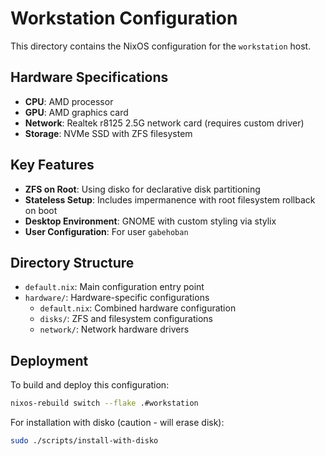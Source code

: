 # Workstation Configuration

This directory contains the NixOS configuration for the `workstation` host.

## Hardware Specifications

- **CPU**: AMD processor
- **GPU**: AMD graphics card
- **Network**: Realtek r8125 2.5G network card (requires custom driver)
- **Storage**: NVMe SSD with ZFS filesystem

## Key Features

- **ZFS on Root**: Using disko for declarative disk partitioning
- **Stateless Setup**: Includes impermanence with root filesystem rollback on boot
- **Desktop Environment**: GNOME with custom styling via stylix
- **User Configuration**: For user `gabehoban`

## Directory Structure

- `default.nix`: Main configuration entry point
- `hardware/`: Hardware-specific configurations
  - `default.nix`: Combined hardware configuration
  - `disks/`: ZFS and filesystem configurations
  - `network/`: Network hardware drivers

## Deployment

To build and deploy this configuration:

```bash
nixos-rebuild switch --flake .#workstation
```

For installation with disko (caution - will erase disk):

```bash
sudo ./scripts/install-with-disko
```